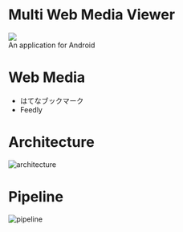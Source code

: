 # Multi Web Media Viewer
[![](https://github.com/umatoma/multiwebmediaviewer/workflows/Android%20CI/badge.svg)](https://github.com/umatoma/multiwebmediaviewer/actions?query=workflow%3A%22Android+CI%22)  
An application for Android

# Web Media
- はてなブックマーク
- Feedly

# Architecture
![architecture](https://user-images.githubusercontent.com/7200238/70391734-ae5d2300-1a1b-11ea-8c0f-bacbf97737ca.png)

# Pipeline
![pipeline](https://user-images.githubusercontent.com/7200238/71357164-0ec99400-25c8-11ea-8d4c-7b3d7f498cd6.png)
